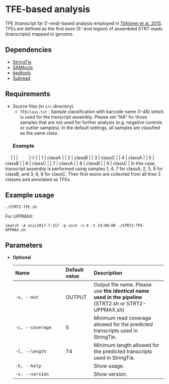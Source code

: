 # TFE-based analysis

TFE (transcript far 5'-end)-based analysis employed in [Töhönen et al. 2015](https://doi.org/10.1038/ncomms9207). TFEs are defined as the first exon (5'-end region) of assembled STRT reads (transcripts) mapped to genome.  

## Dependencies
- [StringTie](https://ccb.jhu.edu/software/stringtie/)
- [SAMtools](http://samtools.sourceforge.net/)
- [bedtools](https://bedtools.readthedocs.io/en/latest/)
- [Subread](http://subread.sourceforge.net/)

## Requirements
- Source files (in `src` directory)
  - `TFEclass.txt` : Sample classification with barcode name (1-48) which is used for the transcript assembly. Please set "NA" for those samples that are not used for further analysis (e.g. negative controls or outlier samples). In the default settings, all samples are classfied as the same class.
  ### Example
 　 | | |
　　 |-|-|
    | 1 | classA | 
    | 2 | classB | 
    | 3 | classC | 
    | 4 | classA | 
    | 5 | classB | 
    | 6 | classC | 
    | 7 | classA | 
    | 8 | classB | 
    | 9 | classC | 
  In this case, transcript assembly is performed using samples 1, 4, 7 for classA, 2, 5, 8 for classB, and 3, 6, 9 for classC. Then first exons are collected from all thse 3 classes and annotated as TFEs.  
  
## Example usage
```
./STRT2-TFE.sh
```
For UPPMAX:
```
sbatch -A snic2017-7-317 -p core -n 8 -t 24:00:00 ./STRT2-TFE-UPPMAX.sh
```

## Parameters
- __Optional__

   | Name&nbsp;&nbsp;&nbsp;&nbsp;&nbsp;&nbsp;&nbsp;&nbsp;&nbsp;&nbsp;&nbsp;&nbsp;&nbsp;&nbsp;&nbsp;&nbsp;&nbsp;&nbsp;&nbsp;&nbsp;&nbsp;&nbsp;&nbsp;|Default value|Description|
   | :--- | :--- | :--- |
   | `-o, --out` | OUTPUT | Output file name. Please use __the identical name used in the pipeline__ (STRT2.sh or STRT2-UPPMAX.sh)|
   | `-c, --coverage` | 5 | Minimum read coverage allowed for the predicted transcripts used in StringTie.|
   | `-l, --length` | 74 | Minimum length allowed for the predicted transcripts used in StringTie.|
   | `-h, --help`| | Show usage.|
   | `-v, --version`| | Show version.|



